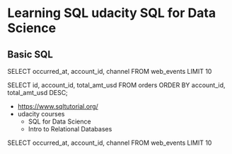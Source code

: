 # Learning SQL udacity SQL for Data Science

## Basic SQL
SELECT occurred_at, account_id, channel
FROM web_events
LIMIT 10

SELECT id, account_id, total_amt_usd
FROM orders
ORDER BY account_id, total_amt_usd DESC;

* https://www.sqltutorial.org/
* udacity courses
  * SQL for Data Science
  * Intro to Relational Databases


SELECT occurred_at, account_id, channel
FROM web_events
LIMIT 10
  
